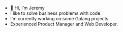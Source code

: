 - 👋 Hi, I’m Jeremy
- I like to solve business problems with code.
- I’m currently working on some Golang projects.
- Experienced Product Manager and Web Developer.

<!---
jeremysb1/jeremysb1 is a ✨ special ✨ repository because its `README.md` (this file) appears on your GitHub profile.
You can click the Preview link to take a look at your changes.
--->
